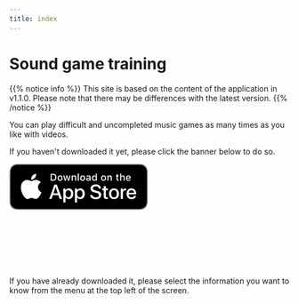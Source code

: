 ```yaml
---
title: index
---
```


# Sound game training

{{% notice info %}}
This site is based on the content of the application in v1.1.0. Please note that there may be differences with the latest version.
{{% /notice %}}

You can play difficult and uncompleted music games as many times as you like with videos.

If you haven't downloaded it yet, please click the banner below to do so.

[![App store link](img_appstore_banner.en.png#floatleft)](https://itunes.apple.com/us/app/id1088874473?mt=8)
<br><br><br><br><br><br><br>

If you have already downloaded it, please select the information you want to know from the menu at the top left of the screen.